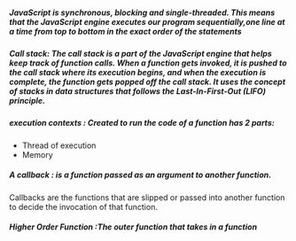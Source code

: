 
##### JavaScript is synchronous, blocking and single-threaded. This means that the JavaScript engine executes our program sequentially,one line at a time from top to bottom in the exact order of the statements


##### Call stack: The call stack is a part of the JavaScript engine that helps keep track of function calls. When a function gets invoked, it is pushed to the call stack where its execution begins, and when the execution is complete, the function gets popped off the call stack. It uses the concept of stacks in data structures that follows the Last-In-First-Out (LIFO) principle.

#####  execution contexts : Created to run the code of a function  has 2 parts: 
- Thread of execution
- Memory

##### A callback : is a function passed as an argument to another function. 
Callbacks are the functions that are slipped or passed into another function to decide the invocation of that function. 

##### Higher Order Function :The outer function that takes in a function 

